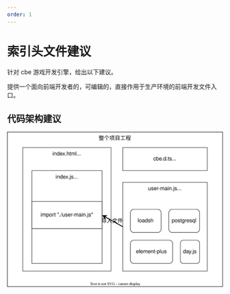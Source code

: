 ```yaml
---
order: 1
---
```


# 索引头文件建议

针对 cbe 游戏开发引擎，给出以下建议。

提供一个面向前端开发者的，可编辑的，直接作用于生产环境的前端开发文件入口。

## 代码架构建议

![代码架构示意图](./main.ts.drawio.svg)

